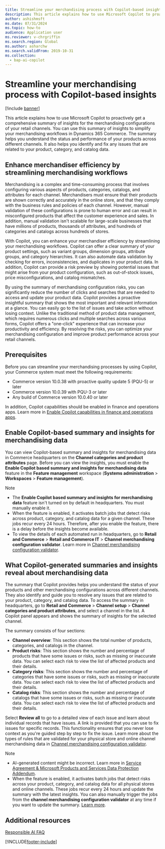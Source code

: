 ```yaml
---
title: Streamline your merchandising process with Copilot-based insights
description: This article explains how to use Microsoft Copilot to proactively provide a comprehensive summary of insights for the merchandising configurations of your retail channels to simplify your merchandising workflows in Dynamics 365 Commerce.
author: ashishmsft
ms.date: 07/31/2024
ms.topic: how-to
audience: Application user
ms.reviewer: v-chrgriffin
ms.search.region: Global
ms.author: asharchw
ms.search.validFrom: 2019-10-31
ms.collection:
  - bap-ai-copilot
---
```


# Streamline your merchandising process with Copilot-based insights

[!include [banner](includes/banner.md)]

This article explains how to use Microsoft Copilot to proactively get a comprehensive summary of insights for the merchandising configurations of your retail channels. You can use this summary of insights to simplify your merchandising workflows in Dynamics 365 Commerce. The summary helps you understand the status and performance of your products across different channels. It also helps you identify and fix any issues that are related to your product, category, and catalog data.


## Enhance merchandiser efficiency by streamlining merchandising workflows

Merchandising is a complex and time-consuming process that involves configuring various aspects of products, categories, catalogs, and attributes for each channel. Merchandisers must ensure that their products are shown correctly and accurately in the online store, and that they comply with the business rules and policies of each channel. However, manual validation of these configurations is prone to human error and can result in misconfigured products that affect the customer experience and sales. In addition, manual validation isn't scalable for large-scale businesses that have millions of products, thousands of attributes, and hundreds of categories and catalogs across hundreds of stores.

With Copilot, you can enhance your merchandiser efficiency by streamlining your merchandising workflows. Copilot can offer a clear summary of your product settings, such as variant groups, dimension groups, attribute groups, and category hierarchies. It can also automate data validation by checking for errors, inconsistencies, and duplicates in your product data. In addition, Copilot can provide a risk preview by showing potential issues that might arise from your product configuration, such as out-of-stock issues, price misconfigurations, and catalog mismatches.

By using the summary of merchandising configuration risks, you can significantly reduce the number of clicks and searches that are needed to access and update your product data. Copilot provides a proactive insightful summary that shows the most important and relevant information at a glance. You can easily go to the list of issues and take action without losing context. Unlike the traditional method of product data management, which requires numerous clicks and multiple searches across various forms, Copilot offers a "one-click" experience that can increase your productivity and efficiency. By resolving the risks, you can optimize your merchandising configuration and improve product performance across your retail channels.

## Prerequisites

Before you can streamline your merchandising processes by using Copilot, your Commerce system must meet the following requirements:

- Commerce version 10.0.38 with proactive quality update 5 (PQU-5) or later
- Commerce version 10.0.39 with PQU-3 or later
- Any build of Commerce version 10.0.40 or later

In addition, Copilot capabilities should be enabled in finance and operations apps. Learn more in [Enable Copilot capabilities in finance and operations apps](/dynamics365/fin-ops-core/dev-itpro/copilot/enable-copilot).

## Enable Copilot-based summary and insights for merchandising data

You can view Copilot-based summary and insights for merchandising data in Commerce headquarters on the **Channel categories and product attributes** page. Before you can view the insights, you must enable the **Enable Copilot based summary and insights for merchandising data** feature in the **Feature management** workspace (**Systems administration** \> **Workspaces** \> **Feature management**).

> [!NOTE]
> - The **Enable Copilot based summary and insights for merchandising data** feature isn't turned on by default in headquarters. You must manually enable it.
> - When the feature is enabled, it activates batch jobs that detect risks across product, category, and catalog data for a given channel. These jobs recur every 24 hours. Therefore, after you enable the feature, there is a delay before the insights become available.
> - To view the details of each automated run in headquarters, go to **Retail and Commerce** \> **Retail and Commerce IT** \> **Channel merchandising configuration validator**. Learn more in [Channel merchandising configuration validator](dev-itpro/channel-merch-config-validator.md).

## What Copilot-generated summaries and insights reveal about merchandising data

The summary that Copilot provides helps you understand the status of your products and other merchandising configurations across different channels. They also identify and guide you to resolve any issues that are related to your product, category, and catalog data. To access the summary in headquarters, go to **Retail and Commerce** \> **Channel setup** \> **Channel categories and product attributes**, and select a channel in the list. A Copilot panel appears and shows the summary of insights for the selected channel.

The summary consists of four sections:

- **Channel overview**: This section shows the total number of products, categories, and catalogs in the channel.
- **Product risks**: This section shows the number and percentage of products that have some issues or risks, such as missing or inaccurate data. You can select each risk to view the list of affected products and their details.
- **Category risks**: This section shows the number and percentage of categories that have some issues or risks, such as missing or inaccurate data. You can select each risk to view the list of affected products and their details.
- **Catalog risks**: This section shows the number and percentage of catalogs that have some issues or risks, such as missing or inaccurate data. You can select each risk to view the list of affected products and their details.

Select **Review all** to go to a detailed view of each issue and learn about individual records that have issues. A link is provided that you can use to fix issues for specific records. This functionality ensures that you never lose context as you're guided step by step to fix the issue. Learn more about the types of rules that are validated for your physical store and online channel merchandising data in [Channel merchandising configuration validator](dev-itpro/channel-merch-config-validator.md).

> [!NOTE]
> - AI-generated content might be incorrect. Learn more in [Service Agreement & Microsoft Products and Services Data Protection Addendum](https://aka.ms/BusinessApplicationLegal).
> - When the feature is enabled, it activates batch jobs that detect risks across your product, category, and catalog data for all physical stores and online channels. These jobs recur every 24 hours and update the summary with the latest insights. You can also manually trigger the jobs from the **channel merchandising configuration validator** at any time if you want to update the summary. [Learn more](dev-itpro/channel-merch-config-validator.md).

## Additional resources

[Responsible AI FAQ](responsible-ai/faqs-ai-summarization-hq.md)

[!INCLUDE[footer-include](../includes/footer-banner.md)]
